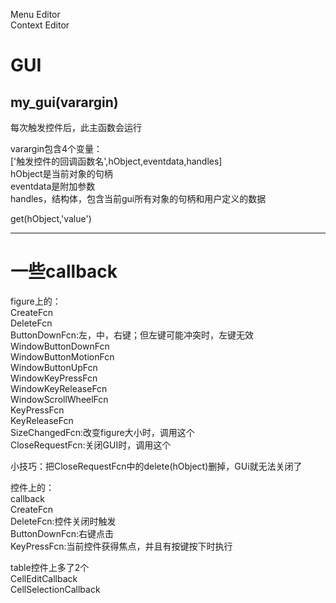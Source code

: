 Menu Editor  
Context Editor  


# GUI

## my_gui(varargin)
每次触发控件后，此主函数会运行

varargin包含4个变量：  
['触发控件的回调函数名',hObject,eventdata,handles]  
hObject是当前对象的句柄  
eventdata是附加参数  
handles，结构体，包含当前gui所有对象的句柄和用户定义的数据  

get(hObject,'value')  

---
# 一些callback

figure上的：  
CreateFcn  
DeleteFcn  
ButtonDownFcn:左，中，右键；但左键可能冲突时，左键无效  
WindowButtonDownFcn  
WindowButtonMotionFcn  
WindowButtonUpFcn  
WindowKeyPressFcn  
WindowKeyReleaseFcn  
WindowScrollWheelFcn  
KeyPressFcn  
KeyReleaseFcn  
SizeChangedFcn:改变figure大小时，调用这个  
CloseRequestFcn:关闭GUI时，调用这个  


小技巧：把CloseRequestFcn中的delete(hObject)删掉，GUi就无法关闭了  



控件上的：  
callback  
CreateFcn  
DeleteFcn:控件关闭时触发  
ButtonDownFcn:右键点击  
KeyPressFcn:当前控件获得焦点，并且有按键按下时执行  

table控件上多了2个  
CellEditCallback  
CellSelectionCallback  

